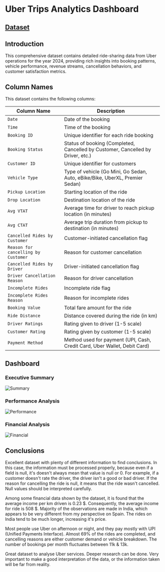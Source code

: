
# Uber Trips Analytics Dashboard

## [Dataset](https://www.kaggle.com/datasets/yashdevladdha/uber-ride-analytics-dashboard?select=ncr_ride_bookings.csv)

## Introduction

This comprehensive dataset contains detailed ride-sharing data from Uber operations for the year 2024, providing rich insights into booking patterns, vehicle performance, revenue streams, cancellation behaviors, and customer satisfaction metrics.

## Column Names

This dataset contains the following columns:

| Column Name                         | Description                                                                     |
| ----------------------------------- | ------------------------------------------------------------------------------- |
| `Date`                              | Date of the booking                                                             |
| `Time`                              | Time of the booking                                                             |
| `Booking ID`                        | Unique identifier for each ride booking                                         |
| `Booking Status`                    | Status of booking (Completed, Cancelled by Customer, Cancelled by Driver, etc.) |
| `Customer ID`                       | Unique identifier for customers                                                 |
| `Vehicle Type`                      | Type of vehicle (Go Mini, Go Sedan, Auto, eBike/Bike, UberXL, Premier Sedan)    |
| `Pickup Location`                   | Starting location of the ride                                                   |
| `Drop Location`                     | Destination location of the ride                                                |
| `Avg VTAT`                          | Average time for driver to reach pickup location (in minutes)                   |
| `Avg CTAT`                          | Average trip duration from pickup to destination (in minutes)                   |
| `Cancelled Rides by Customer`       | Customer-initiated cancellation flag                                            |
| `Reason for cancelling by Customer` | Reason for customer cancellation                                                |
| `Cancelled Rides by Driver`         | Driver-initiated cancellation flag                                              |
| `Driver Cancellation Reason`        | Reason for driver cancellation                                                  |
| `Incomplete Rides`                  | Incomplete ride flag                                                            |
| `Incomplete Rides Reason`           | Reason for incomplete rides                                                     |
| `Booking Value`                     | Total fare amount for the ride                                                  |
| `Ride Distance`                     | Distance covered during the ride (in km)                                        |
| `Driver Ratings`                    | Rating given to driver (1-5 scale)                                              |
| `Customer Rating`                   | Rating given by customer (1-5 scale)                                            |
| `Payment Method`                    | Method used for payment (UPI, Cash, Credit Card, Uber Wallet, Debit Card)       |

## Dashboard

### Executive Summary

<image src="images\d1.png" alt="Summary">

### Performance Analysis

<image src="images\d2.png" alt="Performance">

### Financial Analysis

<image src="images\d3.png" alt="Financial">

## Conclusions

Excellent dataset with plenty of different information to find conclusions. In this case, the information must be processed properly, because even if a field is null, it's doesn't always mean that value is null or 0. For example, if a customer doesn't rate the driver, the driver isn't a good or bad driver. If the reason for cancelling the ride is null, it means that the ride wasn't cancelled. Null values should be interpreted carefully.

Among some financial data shown by the dataset, it is found that the average income per km driven is 0.23 $. Consequently, the average income for ride is 508 $. Majority of the observations are made in India, which appears to be very different from my perspective on Spain. The rides on India tend to be much longer, increasing it's price.

Most people use Uber on afternoon or night, and they pay mostly with UPI (Unified Payments Interface). Almost 69% of the rides are completed, and cancelling reasons are either customer demand or vehicle breakdown. The number of bookings per month fluctuates between 11k & 13k.

Great dataset to analyse Uber services. Deeper research can be done. Very important to make a good interpretation of the data, or the information taken will be far from reality.